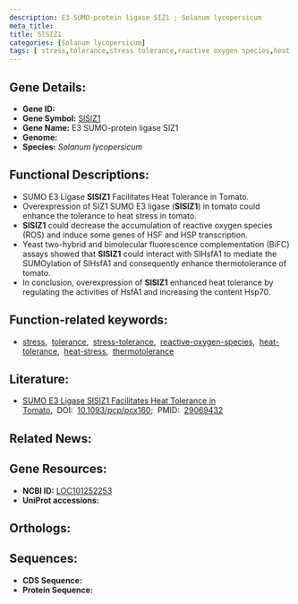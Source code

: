 ```yaml
---
description: E3 SUMO-protein ligase SIZ1 ; Solanum lycopersicum
meta_title:
title: SlSIZ1
categories: [Solanum lycopersicum]
tags: [ stress,tolerance,stress tolerance,reactive oxygen species,heat tolerance,heat stress,thermotolerance ]
---
```


## Gene Details:
- **Gene ID:** []()
- **Gene Symbol:** <u>SlSIZ1</u>
- **Gene Name:** E3 SUMO-protein ligase SIZ1
- **Genome:** []()
- **Species:** *Solanum lycopersicum*

## Functional Descriptions:
   - SUMO E3 Ligase **SlSIZ1** Facilitates Heat Tolerance in Tomato.
   - Overexpression of SIZ1 SUMO E3 ligase (**SlSIZ1**) in tomato could enhance the tolerance to heat stress in tomato.
   - **SlSIZ1** could decrease the accumulation of reactive oxygen species (ROS) and induce some genes of HSF and HSP transcription.
   - Yeast two-hybrid and bimolecular fluorescence complementation (BiFC) assays showed that **SlSIZ1** could interact with SlHsfA1 to mediate the SUMOylation of SlHsfA1 and consequently enhance thermotolerance of tomato.
   - In conclusion, overexpression of **SlSIZ1** enhanced heat tolerance by regulating the activities of HsfA1 and increasing the content Hsp70.

## Function-related keywords:
   - [stress](/tags/stress/),&nbsp;&nbsp;[tolerance](/tags/tolerance/),&nbsp;&nbsp;[stress-tolerance](/tags/stress-tolerance/),&nbsp;&nbsp;[reactive-oxygen-species](/tags/reactive-oxygen-species/),&nbsp;&nbsp;[heat-tolerance](/tags/heat-tolerance/),&nbsp;&nbsp;[heat-stress](/tags/heat-stress/),&nbsp;&nbsp;[thermotolerance](/tags/thermotolerance/)

## Literature:
   - [SUMO E3 Ligase SlSIZ1 Facilitates Heat Tolerance in Tomato.](https://doi.org/10.1093/pcp/pcx160)&nbsp;&nbsp;DOI:&nbsp;&nbsp;[10.1093/pcp/pcx160](https://doi.org/10.1093/pcp/pcx160);&nbsp;&nbsp;PMID:&nbsp;&nbsp;[29069432](https://pubmed.ncbi.nlm.nih.gov/29069432/)

## Related News:

## Gene Resources:
- **NCBI ID:**  [LOC101252253](https://www.ncbi.nlm.nih.gov/gene/?term=LOC101252253)
- **UniProt accessions:**  [](https://www.uniprot.org/uniprotkb//entry)

## Orthologs:

## Sequences:
- **CDS Sequence:**
- **Protein Sequence:**
